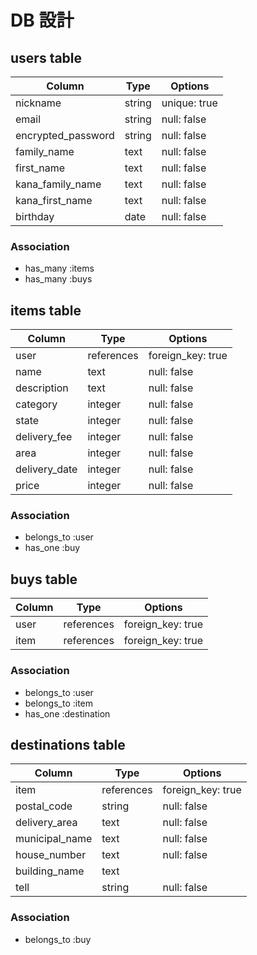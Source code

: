 # DB 設計

## users table

| Column             | Type   | Options      |
|--------------------|--------|--------------|
| nickname           | string | unique: true |
| email              | string | null: false  |
| encrypted_password | string | null: false  |
| family_name        | text   | null: false  |
| first_name         | text   | null: false  |
| kana_family_name   | text   | null: false  |
| kana_first_name    | text   | null: false  |
| birthday           | date   | null: false  |

### Association

* has_many :items
* has_many :buys

## items table

| Column        | Type       | Options           |
|---------------|------------|-------------------|
| user          | references | foreign_key: true |
| name          | text       | null: false       |
| description   | text       | null: false       |
| category      | integer    | null: false       |
| state         | integer    | null: false       |
| delivery_fee  | integer    | null: false       |
| area          | integer    | null: false       |
| delivery_date | integer    | null: false       |
| price         | integer    | null: false       |

### Association

* belongs_to :user
* has_one :buy

## buys table

| Column  | Type       | Options           |
|---------|------------|-------------------|
| user    | references | foreign_key: true |
| item    | references | foreign_key: true |

### Association

* belongs_to :user
* belongs_to :item
* has_one :destination

## destinations table

| Column          | Type       | Options           |
|-----------------|------------|-------------------|
| item            | references | foreign_key: true |
| postal_code     | string     | null: false       |
| delivery_area   | text       | null: false       |
| municipal_name  | text       | null: false       |
| house_number    | text       | null: false       |
| building_name   | text       |                   |
| tell            | string     | null: false       |

### Association

* belongs_to :buy
